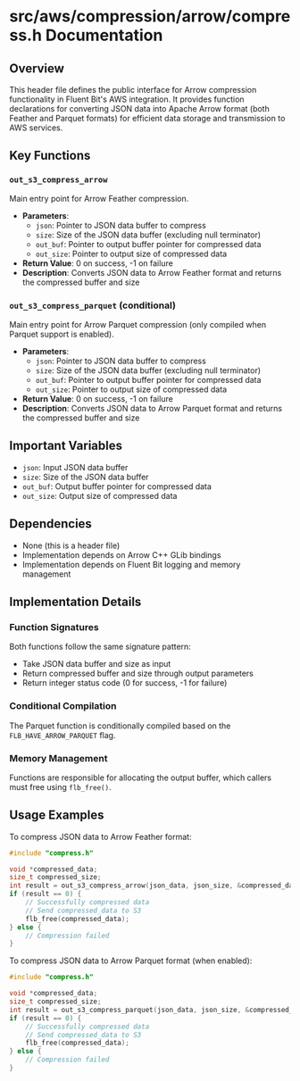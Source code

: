 # src/aws/compression/arrow/compress.h Documentation

## Overview

This header file defines the public interface for Arrow compression functionality in Fluent Bit's AWS integration. It provides function declarations for converting JSON data into Apache Arrow format (both Feather and Parquet formats) for efficient data storage and transmission to AWS services.

## Key Functions

### `out_s3_compress_arrow`
Main entry point for Arrow Feather compression.
- **Parameters**: 
  - `json`: Pointer to JSON data buffer to compress
  - `size`: Size of the JSON data buffer (excluding null terminator)
  - `out_buf`: Pointer to output buffer pointer for compressed data
  - `out_size`: Pointer to output size of compressed data
- **Return Value**: 0 on success, -1 on failure
- **Description**: Converts JSON data to Arrow Feather format and returns the compressed buffer and size

### `out_s3_compress_parquet` (conditional)
Main entry point for Arrow Parquet compression (only compiled when Parquet support is enabled).
- **Parameters**: 
  - `json`: Pointer to JSON data buffer to compress
  - `size`: Size of the JSON data buffer (excluding null terminator)
  - `out_buf`: Pointer to output buffer pointer for compressed data
  - `out_size`: Pointer to output size of compressed data
- **Return Value**: 0 on success, -1 on failure
- **Description**: Converts JSON data to Arrow Parquet format and returns the compressed buffer and size

## Important Variables

- `json`: Input JSON data buffer
- `size`: Size of the JSON data buffer
- `out_buf`: Output buffer pointer for compressed data
- `out_size`: Output size of compressed data

## Dependencies

- None (this is a header file)
- Implementation depends on Arrow C++ GLib bindings
- Implementation depends on Fluent Bit logging and memory management

## Implementation Details

### Function Signatures
Both functions follow the same signature pattern:
- Take JSON data buffer and size as input
- Return compressed buffer and size through output parameters
- Return integer status code (0 for success, -1 for failure)

### Conditional Compilation
The Parquet function is conditionally compiled based on the `FLB_HAVE_ARROW_PARQUET` flag.

### Memory Management
Functions are responsible for allocating the output buffer, which callers must free using `flb_free()`.

## Usage Examples

To compress JSON data to Arrow Feather format:
```c
#include "compress.h"

void *compressed_data;
size_t compressed_size;
int result = out_s3_compress_arrow(json_data, json_size, &compressed_data, &compressed_size);
if (result == 0) {
    // Successfully compressed data
    // Send compressed_data to S3
    flb_free(compressed_data);
} else {
    // Compression failed
}
```

To compress JSON data to Arrow Parquet format (when enabled):
```c
#include "compress.h"

void *compressed_data;
size_t compressed_size;
int result = out_s3_compress_parquet(json_data, json_size, &compressed_data, &compressed_size);
if (result == 0) {
    // Successfully compressed data
    // Send compressed_data to S3
    flb_free(compressed_data);
} else {
    // Compression failed
}
```